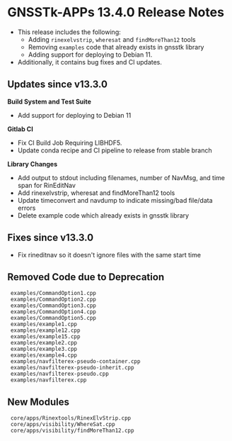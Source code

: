 GNSSTk-APPs 13.4.0 Release Notes
========================

 * This release includes the following:
   * Adding `rinexelvstrip`, `wheresat` and `findMoreThan12` tools
   * Removing `examples` code that already exists in gnsstk library
   * Adding support for deploying to Debian 11.
 * Additionally, it contains bug fixes and CI updates.


Updates since v13.3.0
---------------------

**Build System and Test Suite**
  * Add support for deploying to Debian 11

**Gitlab CI**
  * Fix CI Build Job Requiring LIBHDF5.
  * Update conda recipe and CI pipeline to release from stable branch

**Library Changes**
  * Add output to stdout including filenames, number of NavMsg, and time span for RinEditNav
  * Add rinexelvstrip, wheresat and findMoreThan12 tools
  * Update timeconvert and navdump to indicate missing/bad file/data errors
  * Delete example code which already exists in gnsstk library

Fixes since v13.3.0
--------------------
  * Fix rineditnav so it doesn't ignore files with the same start time

Removed Code due to Deprecation
-------------------------------
     examples/CommandOption1.cpp
     examples/CommandOption2.cpp
     examples/CommandOption3.cpp
     examples/CommandOption4.cpp
     examples/CommandOption5.cpp
     examples/example1.cpp
     examples/example12.cpp
     examples/example15.cpp
     examples/example2.cpp
     examples/example3.cpp
     examples/example4.cpp
     examples/navfilterex-pseudo-container.cpp
     examples/navfilterex-pseudo-inherit.cpp
     examples/navfilterex-pseudo.cpp
     examples/navfilterex.cpp

New Modules
-------------------------------
     core/apps/Rinextools/RinexElvStrip.cpp
     core/apps/visibility/WhereSat.cpp
     core/apps/visibility/findMoreThan12.cpp